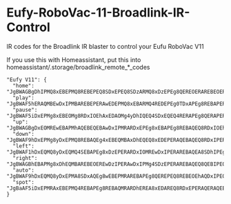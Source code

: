 # Eufy-RoboVac-11-Broadlink-IR-Control
IR codes for the Broadlink IR blaster to control your Eufu RoboVac V11

If you use this with Homeassistant, put this into   homeassistant/.storage/broadlink_remote_*_codes


    "Eufy V11": {
      "home": "JgBWAGBgDhIPMQ8xEBEPMQ8REBEPEQ8SDxEPEQ8SDzARMQ8xDzEPEg8QEREOERAREBEOERARDxEQEQ8QDxIPERARDhIPERARDjEQMRAxDxEPMQ8yDzEPAA0F",
      "play": "JgBWAF5hERAQMBEwDxIPMBAREBEPERAwEDEPMQ8xEBARMQ4REDEPEg0TDxAPEg8REBAPERAREBEPEBAREBAQERARDhEQEQ8SDi8TEBAxDjEQMg8RDzEQAA0F",
      "pause": "JgBWAF5iDxEPMg8xEBEOMg8RDxIOEhAxEDAOMg4yDhIQEQ4SDxEQEQ4RERAPEg8QERAPERARERAOERAREBEOEg8RDxIPERARDjIPERAxDzEQEQ8QEBEPAA0F",
      "up": "JgBWAGBgDxEOMREwEBAPMhAQEBEQEBAwDxIPMRARDxEPEg8xEBAPEg8REBAQEQ8RDxIOEhAQDhIPEBASDxEPERAQEBEPEQ8REBEQEBARDzEQEBAwERAQAA0F",
      "down": "JgBWAF9hDxEPMg8yDxEPMQ8REBAQEg4xEBEQMBAxDhEQEQ8xEDEPERAQEBAQEQ8RDxIPERARDxEPEQ8SDxEQEBARDxEPEg4SDxEQEQ8xDzIOEg8xDzIPAA0F",
      "left": "JgBWAF1hDxEQMQ8yDxEQMQ4SEBAPEg8xDzEPERARDxIOMREwDxIPERAREBAQEA8SDhIPEg8PEBIPEQ8QEBEQEQ8QEBEQEBARDxEPMhAQDzEQMQ8yDhIPAA0F",
      "right": "JgBWAGBhEBAPMg8xDhEQMBAREBEOEREwDzIPERAwDxIPMg4SDzEPERAREBAQEQ8QEBIPEQ8REBEPEQ8REBAOExAQDhIPEg8RDhIPMQ8xEDEQMQ8RDzEQAA0F",
      "auto": "JgBWAF9hDxEQMQ8yDxEPMA8SDxAQEg8wEBEPMRAREBAPEg8QEREPEQ8REBEOEhAQDxIPEQ8REBAQERARDxAQEQ8SDxEQEQ4REBEOEw8RDjIPEQ8REBEPAA0F",
      "spot": "JgBaAF5iDxEPMRAxEBEPMQ4REBAPEg8REBAQMRARDhEREA8xEDAREQ8RDxEPERAQERAQEBAREBAQEBARDxIPEQ8RDxIOERExDhIPERARDjIQEA8yDjIOAAhrBgANBQ=="
    }
